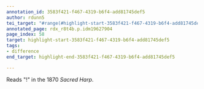 ```yaml
---
annotation_id: 3583f421-f467-4319-b6f4-add81745def5
author: rdunn5
tei_target: "#range(#highlight-start-3583f421-f467-4319-b6f4-add81745def5, #highlight-end-3583f421-f467-4319-b6f4-add81745def5)"
annotated_page: rdx_r8t4b.p.idm19627904
page_index: 58
target: highlight-start-3583f421-f467-4319-b6f4-add81745def5
tags:
- difference
end_target: highlight-end-3583f421-f467-4319-b6f4-add81745def5

---
```

Reads "!" in the 1870 *Sacred Harp*.